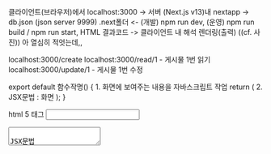 클라이언트(브라우저)에서 localhost:3000
->
서버 (Next.js v13)내 nextapp
->  db.json (json server 9999)
.next폴더 <-    (개발) npm run dev, (운영) npm run build / npm run start, HTML 결과코드
-> 클라이언트 내 해석 렌더링(출력) ((cf. 사진)) 아 열심히 적엇는데,,

localhost:3000/create
localhost:3000/read/1 - 게시물 1번 읽기
localhost:3000/update/1 - 게시물 1번 수정

export default 함수작명() {
    1. 화면에 보여주는 내용을 자바스크립트 작업 
    return (
    2. JSX문법 : 화면
    );
}

html 5 태그
<input type="text" value-="">
<textarea />

JSX문법
<input type="text" value="">
<textarea value="" />


method
    - get : 조회(읽기)
    - post : 등록(쓰기)
    - patch or put : 수정, 변경
    - delete : 삭제



